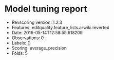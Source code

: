 # Model tuning report
- Revscoring version: 1.2.3
- Features: editquality.feature_lists.arwiki.reverted
- Date: 2016-05-14T12:58:55.618209
- Observations: 0
- Labels: []
- Scoring: average_precision
- Folds: 5

